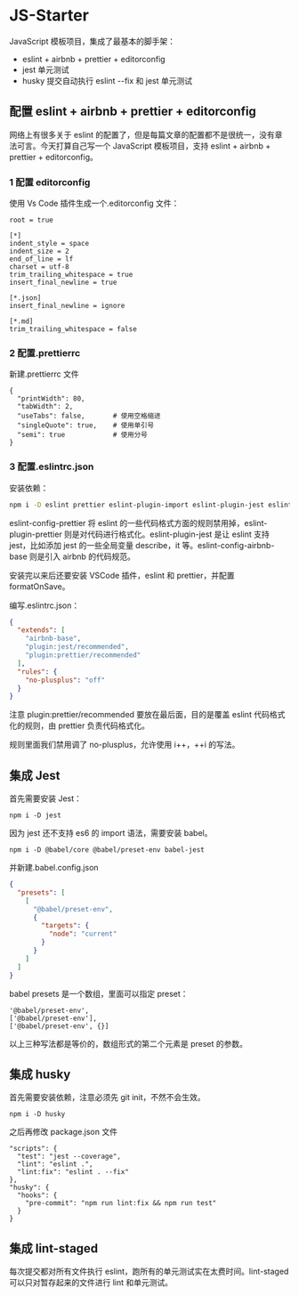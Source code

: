 # JS-Starter

JavaScript 模板项目，集成了最基本的脚手架：

- eslint + airbnb + prettier + editorconfig
- jest 单元测试
- husky 提交自动执行 eslint --fix 和 jest 单元测试

## 配置 eslint + airbnb + prettier + editorconfig

网络上有很多关于 eslint 的配置了，但是每篇文章的配置都不是很统一，没有章法可言。今天打算自己写一个 JavaScript 模板项目，支持 eslint + airbnb + prettier + editorconfig。

### 1 配置 editorconfig

使用 Vs Code 插件生成一个.editorconfig 文件：

```
root = true

[*]
indent_style = space
indent_size = 2
end_of_line = lf
charset = utf-8
trim_trailing_whitespace = true
insert_final_newline = true

[*.json]
insert_final_newline = ignore

[*.md]
trim_trailing_whitespace = false
```

### 2 配置.prettierrc

新建.prettierrc 文件

```
{
  "printWidth": 80,
  "tabWidth": 2,
  "useTabs": false,       # 使用空格缩进
  "singleQuote": true,    # 使用单引号
  "semi": true            # 使用分号
}
```

### 3 配置.eslintrc.json

安装依赖：

```bash
npm i -D eslint prettier eslint-plugin-import eslint-plugin-jest eslint-plugin-prettier eslint-config-prettier eslint-config-airbnb-base
```

eslint-config-prettier 将 eslint 的一些代码格式方面的规则禁用掉，eslint-plugin-prettier 则是对代码进行格式化。eslint-plugin-jest 是让 eslint 支持 jest，比如添加 jest 的一些全局变量 describe，it 等。eslint-config-airbnb-base 则是引入 airbnb 的代码规范。

安装完以来后还要安装 VSCode 插件，eslint 和 prettier，并配置 formatOnSave。

编写.eslintrc.json：

```json
{
  "extends": [
    "airbnb-base",
    "plugin:jest/recommended",
    "plugin:prettier/recommended"
  ],
  "rules": {
    "no-plusplus": "off"
  }
}
```

注意 plugin:prettier/recommended 要放在最后面，目的是覆盖 eslint 代码格式化的规则，由 prettier 负责代码格式化。

规则里面我们禁用调了 no-plusplus，允许使用 i++，++i 的写法。

## 集成 Jest

首先需要安装 Jest：

```
npm i -D jest
```

因为 jest 还不支持 es6 的 import 语法，需要安装 babel。

```
npm i -D @babel/core @babel/preset-env babel-jest
```

并新建.babel.config.json

```json
{
  "presets": [
    [
      "@babel/preset-env",
      {
        "targets": {
          "node": "current"
        }
      }
    ]
  ]
}
```

babel presets 是一个数组，里面可以指定 preset：

```
'@babel/preset-env',
['@babel/preset-env'],
['@babel/preset-env', {}]
```

以上三种写法都是等价的，数组形式的第二个元素是 preset 的参数。

## 集成 husky

首先需要安装依赖，注意必须先 git init，不然不会生效。

```
npm i -D husky
```

之后再修改 package.json 文件

```
"scripts": {
  "test": "jest --coverage",
  "lint": "eslint .",
  "lint:fix": "eslint . --fix"
},
"husky": {
  "hooks": {
    "pre-commit": "npm run lint:fix && npm run test"
  }
}
```

## 集成 lint-staged

每次提交都对所有文件执行 eslint，跑所有的单元测试实在太费时间。lint-staged 可以只对暂存起来的文件进行 lint 和单元测试。
